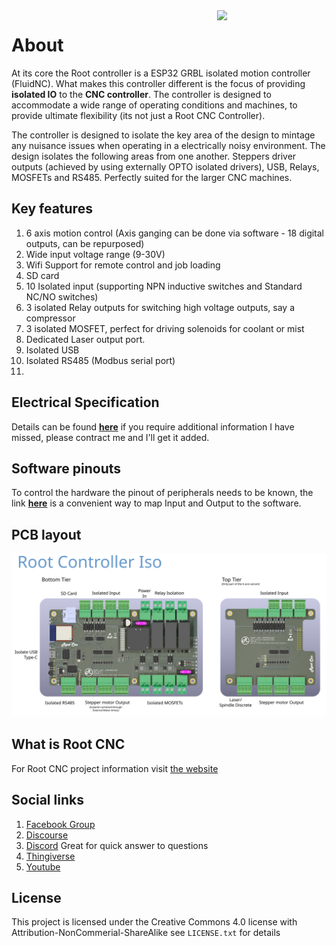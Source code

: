 <img align="right" width=175 src="https://github.com/RootCNC/Root-Controller-ISO/blob/master/Media/R_Logo.png" />

# About
At its core the Root controller is a ESP32 GRBL isolated motion controller (FluidNC). What makes this controller different is the focus of providing **isolated IO** to the **CNC controller**. The controller is designed to accommodate a wide range of operating conditions and machines, to provide ultimate flexibility (its not just a Root CNC Controller).

The controller is designed to isolate the key area of the design to mintage any nuisance issues when operating in a electrically noisy environment. The design isolates the following areas from one another. Steppers driver outputs (achieved by using externally OPTO isolated drivers), USB, Relays, MOSFETs and RS485. Perfectly suited for the larger CNC machines. 

## Key features 
1. 6 axis motion control (Axis ganging can be done via software - 18 digital outputs, can be repurposed)
2. Wide input voltage range (9-30V)
3. Wifi Support for remote control and job loading
4. SD card
5. 10 Isolated input (supporting NPN inductive switches and Standard NC/NO switches)
6. 3 isolated Relay outputs for switching high voltage outputs, say a compressor
7. 3 isolated MOSFET, perfect for driving solenoids for coolant or mist
8. Dedicated Laser output port. 
9. Isolated USB
10. Isolated RS485 (Modbus serial port)
11. 
## Electrical Specification 
Details can be found [**here**](https://github.com/RootCNC/Root-Controller-ISO/blob/master/docs/ElectricalSpec.md)
if you require additional information I have missed, please contract me and I'll get it added.
## Software pinouts
To control the hardware the pinout of peripherals needs to be known, the link **[here](https://github.com/RootCNC/Root-Controller-ISO/blob/master/docs/Pinout.md)** is a convenient way to map Input and Output to the software.
## PCB layout
![Root Controller Rev 2.0 PCB Layout](https://github.com/RootCNC/Root-Controller-ISO/blob/master/Media/IO_Layout.svg)

## What is Root CNC
For Root CNC project information 
visit [the website](https://rootcnc.com)
## Social links

 1. [Facebook Group](https://www.facebook.com/groups/rootcnc/) 
 2. [Discourse](https://rootcnc.discourse.group/) 
 3. [Discord](https://discord.gg/93Ue5SwthW) Great for quick answer to questions
 4. [Thingiverse](https://www.thingiverse.com/sailorpete/designs) 
 5. [Youtube](https://www.youtube.com/c/sailorpete12/)

## License

This project is licensed under the Creative Commons 4.0 license with 
Attribution-NonCommerial-ShareAlike see `LICENSE.txt` for details